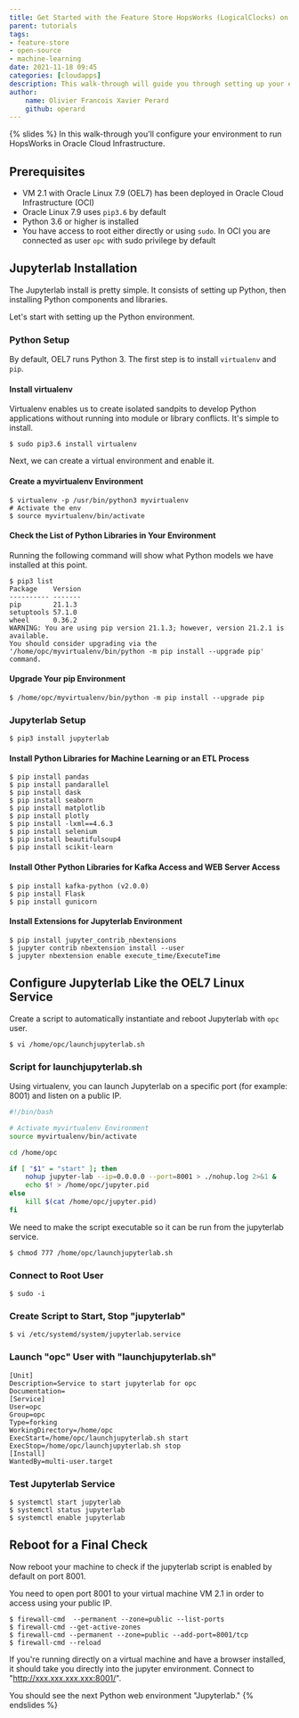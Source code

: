 ```yaml
---
title: Get Started with the Feature Store HopsWorks (LogicalClocks) on Oracle Cloud
parent: tutorials
tags:
- feature-store
- open-source
- machine-learning
date: 2021-11-18 09:45
categories: [cloudapps]
description: This walk-through will guide you through setting up your environment to run HopsWorks with OCI.
author:
    name: Olivier Francois Xavier Perard
    github: operard
---
```

{% slides %}
In this walk-through you'll configure your environment to run HopsWorks in Oracle Cloud Infrastructure.

## Prerequisites

* VM 2.1 with Oracle Linux 7.9 (OEL7) has been deployed in Oracle Cloud Infrastructure (OCI)
* Oracle Linux 7.9 uses `pip3.6` by default
* Python 3.6 or higher is installed
* You have access to root either directly or using `sudo`. In OCI you are connected as user `opc` with sudo privilege by default

## Jupyterlab Installation

The Jupyterlab install is pretty simple. It consists of setting up Python, then installing Python components and libraries. 

Let's start with setting up the Python environment.

### Python Setup

By default, OEL7 runs Python 3. The first step is to install `virtualenv` and `pip`.

#### Install virtualenv

Virtualenv enables us to create isolated sandpits to develop Python applications without running into module or library conflicts. It's simple to install.

```console
$ sudo pip3.6 install virtualenv
```

Next, we can create a virtual environment and enable it.

#### Create a myvirtualenv Environment

```console
$ virtualenv -p /usr/bin/python3 myvirtualenv
# Activate the env
$ source myvirtualenv/bin/activate
```

#### Check the List of Python Libraries in Your Environment

Running the following command will show what Python models we have installed at this point.

```console
$ pip3 list
Package    Version
---------- -------
pip        21.1.3
setuptools 57.1.0
wheel      0.36.2
WARNING: You are using pip version 21.1.3; however, version 21.2.1 is available.
You should consider upgrading via the '/home/opc/myvirtualenv/bin/python -m pip install --upgrade pip' command.
```

#### Upgrade Your pip Environment

```console
$ /home/opc/myvirtualenv/bin/python -m pip install --upgrade pip
```
### Jupyterlab Setup

```console
$ pip3 install jupyterlab
```

#### Install Python Libraries for Machine Learning or an ETL Process

```console
$ pip install pandas
$ pip install pandarallel
$ pip install dask
$ pip install seaborn
$ pip install matplotlib
$ pip install plotly
$ pip install -lxml==4.6.3
$ pip install selenium
$ pip install beautifulsoup4
$ pip install scikit-learn
```

#### Install Other Python Libraries for Kafka Access and WEB Server Access

```console
$ pip install kafka-python (v2.0.0)
$ pip install Flask
$ pip install gunicorn
```

#### Install Extensions for Jupyterlab Environment

```console
$ pip install jupyter_contrib_nbextensions
$ jupyter contrib nbextension install --user
$ jupyter nbextension enable execute_time/ExecuteTime
```

## Configure Jupyterlab Like the OEL7 Linux Service

Create a script to automatically instantiate and reboot Jupyterlab with `opc` user.

```console
$ vi /home/opc/launchjupyterlab.sh
```

### Script for launchjupyterlab.sh

Using virtualenv, you can launch Jupyterlab on a specific port (for example: 8001) and listen on a public IP.

```bash
#!/bin/bash

# Activate myvirtualenv Environment
source myvirtualenv/bin/activate

cd /home/opc

if [ "$1" = "start" ]; then
    nohup jupyter-lab --ip=0.0.0.0 --port=8001 > ./nohup.log 2>&1 &
    echo $! > /home/opc/jupyter.pid
else
    kill $(cat /home/opc/jupyter.pid)
fi
```

We need to make the script executable so it can be run from the jupyterlab service.

```console
$ chmod 777 /home/opc/launchjupyterlab.sh
```

### Connect to Root User

```console
$ sudo -i
```

### Create Script to Start, Stop "jupyterlab"

```console
$ vi /etc/systemd/system/jupyterlab.service
```


### Launch "opc" User with "launchjupyterlab.sh"

```console
[Unit]
Description=Service to start jupyterlab for opc
Documentation=
[Service]
User=opc
Group=opc
Type=forking
WorkingDirectory=/home/opc
ExecStart=/home/opc/launchjupyterlab.sh start
ExecStop=/home/opc/launchjupyterlab.sh stop
[Install]
WantedBy=multi-user.target
```

### Test Jupyterlab Service

```console
$ systemctl start jupyterlab
$ systemctl status jupyterlab
$ systemctl enable jupyterlab
```

## Reboot for a Final Check

Now reboot your machine to check if the jupyterlab script is enabled by default on port 8001.

You need to open port 8001 to your virtual machine VM 2.1 in order to access using your public IP.

```console
$ firewall-cmd  --permanent --zone=public --list-ports
$ firewall-cmd --get-active-zones
$ firewall-cmd --permanent --zone=public --add-port=8001/tcp
$ firewall-cmd --reload
```

If you're running directly on a virtual machine and have a browser installed, it should take you directly into the jupyter environment. Connect to "http://xxx.xxx.xxx.xxx:8001/".
  
You should see the next Python web environment "Jupyterlab."
{% endslides %}
